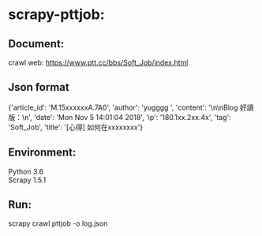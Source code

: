 # scrapy-pttjob:
## Document:
crawl web:  https://www.ptt.cc/bbs/Soft_Job/index.html

## Json format
{'article_id': 'M.15xxxxxxA.7A0',
 'author': 'yugggg ',
 'content': '\n\nBlog 好讀版：\n',
 'date': 'Mon Nov  5 14:01:04 2018',
 'ip': '180.1xx.2xx.4x',
 'tag': 'Soft_Job',
 'title': '[心得] 如何在xxxxxxxx'}

## Environment:
Python 3.6 <br />
Scrapy 1.5.1 <br />
## Run:
scrapy crawl pttjob -o log.json <br />
